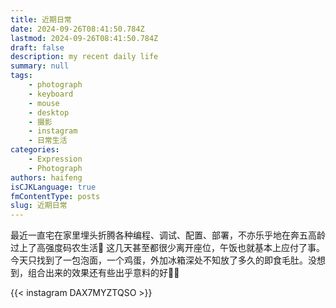 ```yaml
---
title: 近期日常
date: 2024-09-26T08:41:50.784Z
lastmod: 2024-09-26T08:41:50.784Z
draft: false
description: my recent daily life
summary: null
tags:
    - photograph
    - keyboard
    - mouse
    - desktop
    - 摄影
    - instagram
    - 日常生活
categories:
    - Expression
    - Photograph
authors: haifeng
isCJKLanguage: true
fmContentType: posts
slug: 近期日常
---
```


最近一直宅在家里埋头折腾各种编程、调试、配置、部署，不亦乐乎地在奔五高龄过上了高强度码农生活:disguised_face:
这几天甚至都很少离开座位，午饭也就基本上应付了事。今天只找到了一包泡面，一个鸡蛋，外加冰箱深处不知放了多久的即食毛肚。没想到，组合出来的效果还有些出乎意料的好:ramen::yum:

{{< instagram DAX7MYZTQSO >}}
